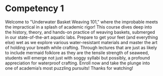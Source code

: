 # Competency 1
Welcome to "Underwater Basket Weaving 101," where the improbable meets the impractical in a splash of academic rigor! This course dives deep into the history, theory, and hands-on practice of weaving baskets, submerged in our state-of-the-art aquatic labs. Prepare to get your feet (and everything else) wet as we explore various water-resistant materials and master the art of holding your breath while crafting. Through lectures that are just as likely to include mermaid folklore as they are the tensile strength of seaweed, students will emerge not just with soggy syllabi but possibly, a profound appreciation for waterproof crafting. Enroll now and take the plunge into one of academia’s most puzzling pursuits!
Thanks for watching!